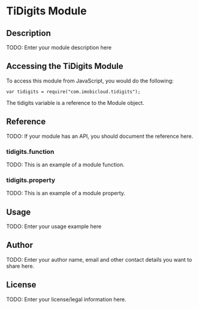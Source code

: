 # TiDigits Module

## Description

TODO: Enter your module description here

## Accessing the TiDigits Module

To access this module from JavaScript, you would do the following:

    var tidigits = require("com.imobicloud.tidigits");

The tidigits variable is a reference to the Module object.

## Reference

TODO: If your module has an API, you should document
the reference here.

### tidigits.function

TODO: This is an example of a module function.

### tidigits.property

TODO: This is an example of a module property.

## Usage

TODO: Enter your usage example here

## Author

TODO: Enter your author name, email and other contact
details you want to share here.

## License

TODO: Enter your license/legal information here.
